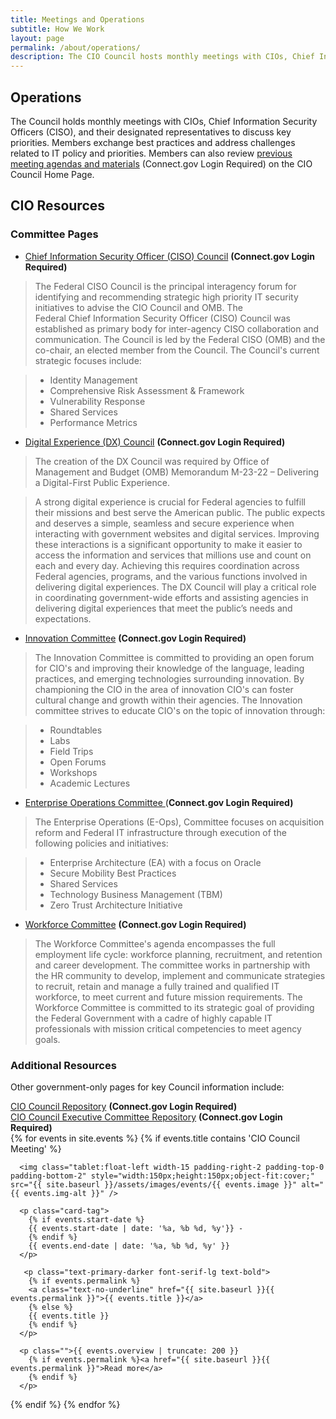 ```yaml
---
title: Meetings and Operations
subtitle: How We Work
layout: page
permalink: /about/operations/
description: The CIO Council hosts monthly meetings with CIOs, Chief Information Security Officers, or their designated representatives. Key topics of discussion include CIO Council priorities. 
---
```

## Operations
The Council holds monthly meetings with CIOs, Chief Information Security Officers (CISO), and their designated representatives to discuss key priorities. Members exchange best practices and address challenges related to IT policy and priorities. Members can also review [previous meeting agendas and materials](https://login.max.gov/cas/login?service=https%3A%2F%2Fcommunity.connect.gov%2Fpages%2Fviewpage.action%3FspaceKey%3DEgov%26title%3DCIO%2BCouncil%2BHome%2BPage) (Connect.gov Login Required) on the CIO Council Home Page.


## CIO Resources
### Committee Pages
-   [Chief Information Security Officer (CISO) Council](https://community.connect.gov/x/JgLbRw) **(Connect.gov Login Required)**

> The Federal CISO Council is the principal interagency forum for identifying and recommending strategic high priority IT security initiatives to advise the CIO Council and OMB. The Federal Chief Information Security Officer (CISO) Council was established as primary body for inter-agency CISO collaboration and communication. The Council is led by the Federal CISO (OMB) and the co-chair, an elected member from the Council. The Council's current strategic focuses include:

> -   Identity Management
> -   Comprehensive Risk Assessment & Framework
> -   Vulnerability Response
> -   Shared Services
> -   Performance Metrics

-   [Digital Experience (DX) Council](https://community.connect.gov/display/Egov/Digital+Experience+Council) **(Connect.gov Login Required)**

> The creation of the DX Council was required by Office of Management and Budget (OMB) Memorandum M-23-22 – Delivering a Digital-First Public Experience.

> A strong digital experience is crucial for Federal agencies to fulfill their missions and best serve the American public. The public expects and deserves a simple, seamless and secure experience when interacting with government websites and digital services. Improving these interactions is a significant opportunity to make it easier to access the information and services that millions use and count on each and every day. Achieving this requires coordination across Federal agencies, programs, and the various functions involved in delivering digital experiences. The DX Council will play a critical role in coordinating government-wide efforts and assisting agencies in delivering digital experiences that meet the public’s needs and expectations.

-   [Innovation Committee](https://community.connect.gov/x/SRp5K) **(Connect.gov Login Required)**

> The Innovation Committee is committed to providing an open forum for CIO's and improving their knowledge of the language, leading practices, and emerging technologies surrounding innovation. By championing the CIO in the area of innovation CIO's can foster cultural change and growth within their agencies. The Innovation committee strives to educate CIO's on the topic of innovation through:

> -   Roundtables
> -   Labs
> -   Field Trips
> -   Open Forums
> -   Workshops
> -   Academic Lectures

-   [Enterprise Operations Committee ](https://community.connect.gov/x/URp5K)(**Connect.gov Login Required)**

> The Enterprise Operations (E-Ops), Committee focuses on acquisition reform and Federal IT infrastructure through execution of the following policies and initiatives:

> -   Enterprise Architecture (EA) with a focus on Oracle
> -   Secure Mobility Best Practices
> -   Shared Services
> -   Technology Business Management (TBM)
> -   Zero Trust Architecture Initiative

-   [Workforce Committee](https://community.connect.gov/x/bQlPS) **(Connect.gov Login Required)**

> The Workforce Committee's agenda encompasses the full employment life cycle: workforce planning, recruitment, and retention and career development. The committee works in partnership with the HR community to develop, implement and communicate strategies to recruit, retain and manage a fully trained and qualified IT workforce, to meet current and future mission requirements. The Workforce Committee is committed to its strategic goal of providing the Federal Government with a cadre of highly capable IT professionals with mission critical competencies to meet agency goals.

### Additional Resources
Other government-only pages for key Council information include:

[CIO Council Repository](https://community.connect.gov/x/KYfzIQ) **(Connect.gov Login Required)**\
[CIO Council Executive Committee Repository](https://community.connect.gov/x/8wkGJg) **(Connect.gov Login Required)**
<br>
{% for events in site.events %}
{% if events.title contains 'CIO Council Meeting' %}

  <div class="padding-bottom-3 margin-top-1">

      <img class="tablet:float-left width-15 padding-right-2 padding-top-0 padding-bottom-2" style="width:150px;height:150px;object-fit:cover;" src="{{ site.baseurl }}/assets/images/events/{{ events.image }}" alt="{{ events.img-alt }}" />

      <p class="card-tag">
        {% if events.start-date %}
        {{ events.start-date | date: '%a, %b %d, %y'}} -
        {% endif %}
        {{ events.end-date | date: '%a, %b %d, %y' }}
      </p>

       <p class="text-primary-darker font-serif-lg text-bold">
        {% if events.permalink %}
        <a class="text-no-underline" href="{{ site.baseurl }}{{ events.permalink }}">{{ events.title }}</a>
        {% else %}
        {{ events.title }}
        {% endif %}
      </p>

      <p class="">{{ events.overview | truncate: 200 }}
        {% if events.permalink %}<a href="{{ site.baseurl }}{{ events.permalink }}">Read more</a>
        {% endif %}
      </p>

  </div>

{% endif %}
{% endfor %}
